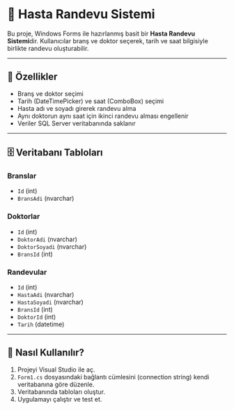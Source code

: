 # 🏥 Hasta Randevu Sistemi

Bu proje, Windows Forms ile hazırlanmış basit bir **Hasta Randevu Sistemi**dir. Kullanıcılar branş ve doktor seçerek, tarih ve saat bilgisiyle birlikte randevu oluşturabilir.

---

## 🔧 Özellikler

- Branş ve doktor seçimi
- Tarih (DateTimePicker) ve saat (ComboBox) seçimi
- Hasta adı ve soyadı girerek randevu alma
- Aynı doktorun aynı saat için ikinci randevu alması engellenir
- Veriler SQL Server veritabanında saklanır

---

## 🗄️ Veritabanı Tabloları

### Branslar
- `Id` (int)
- `BransAdi` (nvarchar)

### Doktorlar
- `Id` (int)
- `DoktorAdi` (nvarchar)
- `DoktorSoyadi` (nvarchar)
- `BransId` (int)

### Randevular
- `Id` (int)
- `HastaAdi` (nvarchar)
- `HastaSoyadi` (nvarchar)
- `BransId` (int)
- `DoktorId` (int)
- `Tarih` (datetime)

---

## 🧪 Nasıl Kullanılır?

1. Projeyi Visual Studio ile aç.
2. `Form1.cs` dosyasındaki bağlantı cümlesini (connection string) kendi veritabanına göre düzenle.
3. Veritabanında tabloları oluştur.
4. Uygulamayı çalıştır ve test et.
